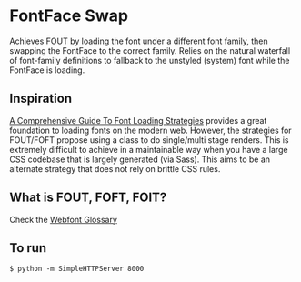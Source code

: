 # FontFace Swap

Achieves FOUT by loading the font under a different font family, then swapping the FontFace to the correct family. Relies on the natural waterfall of font-family definitions to fallback to the unstyled (system) font while the FontFace is loading.

## Inspiration

[A Comprehensive Guide To Font Loading Strategies](https://www.zachleat.com/web/comprehensive-webfonts) provides a great foundation to loading fonts on the modern web. However, the strategies for FOUT/FOFT propose using a class to do single/multi stage renders. This is extremely difficult to achieve in a maintainable way when you have a large CSS codebase that is largely generated (via Sass). This aims to be an alternate strategy that does not rely on brittle CSS rules.

## What is FOUT, FOFT, FOIT?
Check the [Webfont Glossary](https://www.zachleat.com/web/webfont-glossary/)

## To run

```
$ python -m SimpleHTTPServer 8000
```
